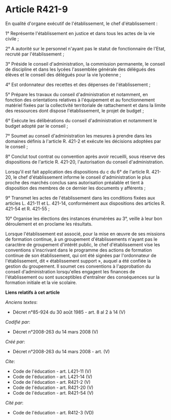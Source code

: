 # Article R421-9

En qualité d'organe exécutif de l'établissement, le chef d'établissement : 

1° Représente l'établissement en justice et dans tous les actes de la vie civile ; 

2° A autorité sur le personnel n'ayant pas le statut de fonctionnaire de l'Etat, recruté par l'établissement ; 

3° Préside le conseil d'administration, la commission permanente, le conseil de discipline et dans les lycées l'assemblée
générale des délégués des élèves et le conseil des délégués pour la vie lycéenne ; 

4° Est ordonnateur des recettes et des dépenses de l'établissement ; 

5° Prépare les travaux du conseil d'administration et notamment, en fonction des orientations relatives à l'équipement et au
fonctionnement matériel fixées par la collectivité territoriale de rattachement et dans la limite des ressources dont dispose
l'établissement, le projet de budget ; 

6° Exécute les délibérations du conseil d'administration et notamment le budget adopté par le conseil ; 

7° Soumet au conseil d'administration les mesures à prendre dans les domaines définis à l'article R. 421-2 et exécute les
décisions adoptées par le conseil ; 

8° Conclut tout contrat ou convention après avoir recueilli, sous réserve des dispositions de l'article R. 421-20,
l'autorisation du conseil d'administration. 

Lorsqu'il est fait application des dispositions du c du 6° de l'article R. 421-20, le chef d'établissement informe le conseil
d'administration le plus proche des marchés conclus sans autorisation préalable et tient à disposition des membres de ce
dernier les documents y afférents ; 

9° Transmet les actes de l'établissement dans les conditions fixées aux articles L. 421-11 et L. 421-14, conformément aux
dispositions des articles R. 421-54 et R. 421-55 ; 

10° Organise les élections des instances énumérées au 3°, veille à leur bon déroulement et en proclame les résultats. 

Lorsque l'établissement est associé, pour la mise en œuvre de ses missions de formation continue, à un groupement
d'établissements n'ayant pas le caractère de groupement d'intérêt public, le chef d'établissement vise les conventions
s'inscrivant dans le programme des actions de formation continue de son établissement, qui ont été signées par l'ordonnateur
de l'établissement, dit « établissement support », auquel a été confiée la gestion du groupement. Il soumet ces conventions à
l'approbation du conseil d'administration lorsqu'elles engagent les finances de l'établissement ou sont susceptibles
d'entraîner des conséquences sur la formation initiale et la vie scolaire.

**Liens relatifs à cet article**

_Anciens textes_:

  - Décret n°85-924 du 30 août 1985 - art. 8 al 2 à 14 (V)

_Codifié par_:

  - Décret n°2008-263 du 14 mars 2008 (V)

_Créé par_:

  - Décret n°2008-263 du 14 mars 2008 - art. (V)

_Cite_:

  - Code de l'éducation - art. L421-11 (V)
  - Code de l'éducation - art. L421-14 (V)
  - Code de l'éducation - art. R421-2 (V)
  - Code de l'éducation - art. R421-20 (V)
  - Code de l'éducation - art. R421-54 (V)

_Cité par_:

  - Code de l'éducation - art. R412-3 (VD)
